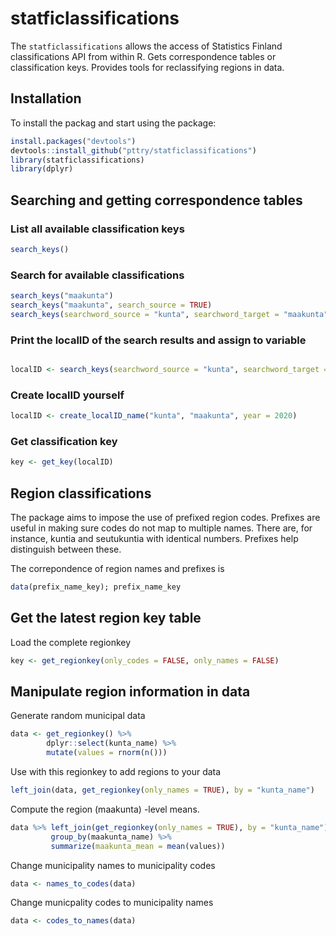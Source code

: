
<!-- README.md is generated from README.Rmd. Please edit that file -->

# statficlassifications

<!-- badges: start -->

<!-- badges: end -->

The `statficlassifications` allows the access of Statistics Finland
classifications API from within R. Gets correspondence tables or
classification keys. Provides tools for reclassifying regions in data.

## Installation

To install the packag and start using the package:

``` r
install.packages("devtools")
devtools::install_github("pttry/statficlassifications")
library(statficlassifications)
library(dplyr)
```

## Searching and getting correspondence tables

### List all available classification keys

``` r
search_keys()
```

### Search for available classifications

``` r
search_keys("maakunta")
search_keys("maakunta", search_source = TRUE)
search_keys(searchword_source = "kunta", searchword_target = "maakunta", year = 2020)
```

### Print the localID of the search results and assign to variable

``` r

localID <- search_keys(searchword_source = "kunta", searchword_target = "maakunta", year = 2020, as_localID = TRUE)
```

### Create localID yourself

``` r
localID <- create_localID_name("kunta", "maakunta", year = 2020)
```

### Get classification key

``` r
key <- get_key(localID)
```

## Region classifications

The package aims to impose the use of prefixed region codes. Prefixes
are useful in making sure codes do not map to multiple names. There are,
for instance, kuntia and seutukuntia with identical numbers. Prefixes
help distinguish between these.

The correpondence of region names and prefixes is

``` r
data(prefix_name_key); prefix_name_key
```

## Get the latest region key table

Load the complete regionkey

``` r
key <- get_regionkey(only_codes = FALSE, only_names = FALSE)
```

## Manipulate region information in data

Generate random municipal data

``` r
data <- get_regionkey() %>%
        dplyr::select(kunta_name) %>%
        mutate(values = rnorm(n()))
```

Use  with this regionkey to add regions to your data

``` r
left_join(data, get_regionkey(only_names = TRUE), by = "kunta_name")
```

Compute the region (maakunta) -level
means.

``` r
data %>% left_join(get_regionkey(only_names = TRUE), by = "kunta_name") %>% 
         group_by(maakunta_name) %>%
         summarize(maakunta_mean = mean(values)) 
```

Change municipality names to municipality codes

``` r
data <- names_to_codes(data)
```

Change municpality codes to municipality names

``` r
data <- codes_to_names(data)
```
